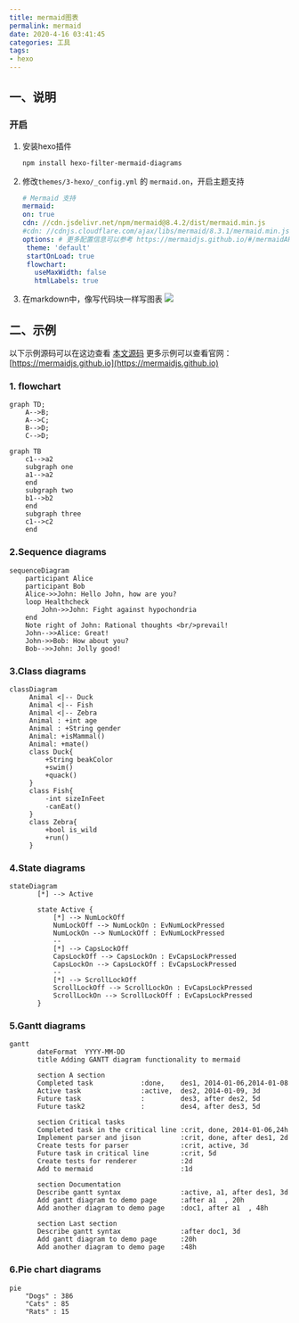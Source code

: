 ```yaml
---
title: mermaid图表
permalink: mermaid
date: 2020-4-16 03:41:45
categories: 工具
tags:
- hexo
---
```


## 一、说明

### 开启

1. 安装hexo插件
   
   ```bash
   npm install hexo-filter-mermaid-diagrams
   ```

2. 修改`themes/3-hexo/_config.yml` 的 `mermaid.on`，开启主题支持
   
   ```yml
   # Mermaid 支持
   mermaid:
   on: true
   cdn: //cdn.jsdelivr.net/npm/mermaid@8.4.2/dist/mermaid.min.js
   #cdn: //cdnjs.cloudflare.com/ajax/libs/mermaid/8.3.1/mermaid.min.js
   options: # 更多配置信息可以参考 https://mermaidjs.github.io/#/mermaidAPI
    theme: 'default'
    startOnLoad: true
    flowchart:
      useMaxWidth: false
      htmlLabels: true
   ```

3. 在markdown中，像写代码块一样写图表
   ![](//img.saodiyang.com/FuBTJvG5xIOIcKZPnO9UX5GCwthK.png)

## 二、示例

以下示例源码可以在这边查看 [本文源码](https://github.com/yelog/blog/blob/master/source/_posts/tools/3-hexo%E6%94%AF%E6%8C%81mermaid%E5%9B%BE%E8%A1%A8.md)
更多示例可以查看官网：[https://mermaidjs.github.io](https://mermaidjs.github.io)

### 1. flowchart

```mermaid
graph TD;
    A-->B;
    A-->C;
    B-->D;
    C-->D;
```

```mermaid
graph TB
    c1-->a2
    subgraph one
    a1-->a2
    end
    subgraph two
    b1-->b2
    end
    subgraph three
    c1-->c2
    end
```

### 2.Sequence diagrams

```mermaid
sequenceDiagram
    participant Alice
    participant Bob
    Alice->>John: Hello John, how are you?
    loop Healthcheck
        John->>John: Fight against hypochondria
    end
    Note right of John: Rational thoughts <br/>prevail!
    John-->>Alice: Great!
    John->>Bob: How about you?
    Bob-->>John: Jolly good!
```

### 3.Class diagrams

```mermaid
classDiagram
     Animal <|-- Duck
     Animal <|-- Fish
     Animal <|-- Zebra
     Animal : +int age
     Animal : +String gender
     Animal: +isMammal()
     Animal: +mate()
     class Duck{
         +String beakColor
         +swim()
         +quack()
     }
     class Fish{
         -int sizeInFeet
         -canEat()
     }
     class Zebra{
         +bool is_wild
         +run()
     }
```

### 4.State diagrams

```mermaid
stateDiagram
       [*] --> Active

       state Active {
           [*] --> NumLockOff
           NumLockOff --> NumLockOn : EvNumLockPressed
           NumLockOn --> NumLockOff : EvNumLockPressed
           --
           [*] --> CapsLockOff
           CapsLockOff --> CapsLockOn : EvCapsLockPressed
           CapsLockOn --> CapsLockOff : EvCapsLockPressed
           --
           [*] --> ScrollLockOff
           ScrollLockOff --> ScrollLockOn : EvCapsLockPressed
           ScrollLockOn --> ScrollLockOff : EvCapsLockPressed
       }
```

### 5.Gantt diagrams

```mermaid
gantt
       dateFormat  YYYY-MM-DD
       title Adding GANTT diagram functionality to mermaid

       section A section
       Completed task            :done,    des1, 2014-01-06,2014-01-08
       Active task               :active,  des2, 2014-01-09, 3d
       Future task               :         des3, after des2, 5d
       Future task2              :         des4, after des3, 5d

       section Critical tasks
       Completed task in the critical line :crit, done, 2014-01-06,24h
       Implement parser and jison          :crit, done, after des1, 2d
       Create tests for parser             :crit, active, 3d
       Future task in critical line        :crit, 5d
       Create tests for renderer           :2d
       Add to mermaid                      :1d

       section Documentation
       Describe gantt syntax               :active, a1, after des1, 3d
       Add gantt diagram to demo page      :after a1  , 20h
       Add another diagram to demo page    :doc1, after a1  , 48h

       section Last section
       Describe gantt syntax               :after doc1, 3d
       Add gantt diagram to demo page      :20h
       Add another diagram to demo page    :48h
```

### 6.Pie chart diagrams

```mermaid
pie
    "Dogs" : 386
    "Cats" : 85
    "Rats" : 15
```